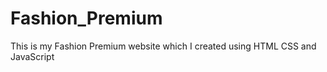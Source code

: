# Fashion_Premium
 This is my Fashion Premium website which I created using HTML CSS and JavaScript 
